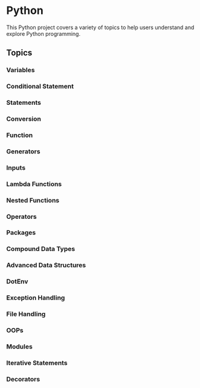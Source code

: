 # Python 

This Python project covers a variety of topics to help users understand and explore Python programming.

## Topics

### Variables


### Conditional Statement


### Statements


### Conversion


### Function


### Generators


### Inputs


### Lambda Functions


### Nested Functions


### Operators



### Packages



### Compound Data Types


### Advanced Data Structures





### DotEnv


### Exception Handling


### File Handling


### OOPs


### Modules


### Iterative Statements


### Decorators








